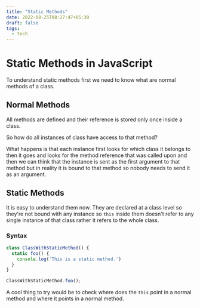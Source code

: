 ```yaml
---
title: "Static Methods"
date: 2022-08-25T08:27:47+05:30
draft: false
tags:
  - tech
---
```


# Static Methods in JavaScript

To understand static methods first we need to know what are normal methods of a
class.

## Normal Methods

All methods are defined and their reference is stored only once inside a class.


So how do all instances of class have access to that method?

What happens is that each instance first looks for which class it belongs to then it goes and looks for the method reference that was called upon and then we can think that the instance is sent as the first argument to that method but in  reality it is bound to that method so nobody needs to send it as an argument.


## Static Methods

It is easy to understand them now. They are declared at a class level so they're not bound with any instance so `this` inside them doesn't refer to any single instance of that class rather it refers to the whole class.


### Syntax

```js
class ClassWithStaticMethod() {
  static foo() {
    console.log('This is a static method.')
  }
}

ClassWithStaticMethod.foo();
```

A cool thing to try would be to check where does the `this` point in a normal method and where it points in a normal method.